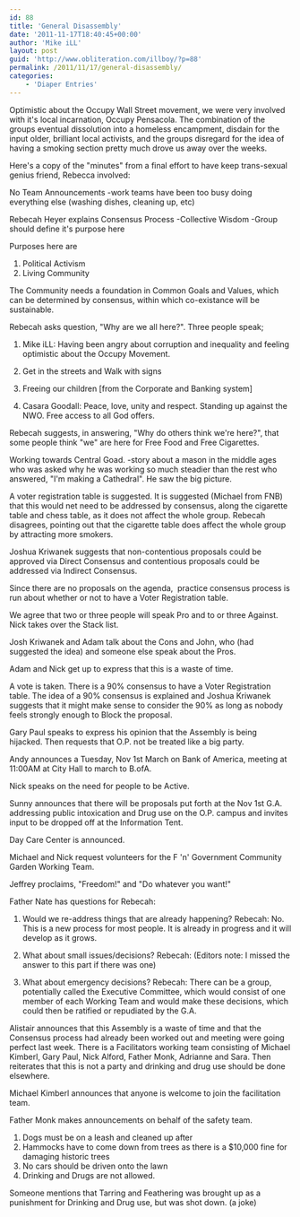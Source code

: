 ```yaml
---
id: 88
title: 'General Disassembly'
date: '2011-11-17T18:40:45+00:00'
author: 'Mike iLL'
layout: post
guid: 'http://www.obliteration.com/illboy/?p=88'
permalink: /2011/11/17/general-disassembly/
categories:
    - 'Diaper Entries'
---
```


Optimistic about the Occupy Wall Street movement, we were very involved with it's local incarnation, Occupy Pensacola. The combination of the groups eventual dissolution into a homeless encampment, disdain for the input older, brilliant local activists, and the groups disregard for the idea of having a smoking section pretty much drove us away over the weeks.

Here's a copy of the "minutes" from a final effort to have keep trans-sexual genius friend, Rebecca involved:

No Team Announcements
-work teams have been too busy doing everything else (washing dishes, cleaning up, etc)

Rebecah Heyer explains Consensus Process
-Collective Wisdom
-Group should define it's purpose here

Purposes here are
1. Political Activism
2. Living Community

The Community needs a foundation in Common Goals and Values, which can be determined by consensus, within which co-existance will be sustainable.

Rebecah asks question, "Why are we all here?". Three people speak;
1. Mike iLL: Having been angry about corruption and inequality and feeling optimistic about the Occupy Movement.

2. Get in the streets and Walk with signs
3. Freeing our children [from the Corporate and Banking system]
4. Casara Goodall: Peace, love, unity and respect. Standing up against the NWO. Free access to all God offers.

Rebecah suggests, in answering, "Why do others think we're here?", that some people think "we" are here for Free Food and Free Cigarettes.

Working towards Central Goad.
-story about a mason in the middle ages who was asked why he was working so much steadier than the rest who answered, "I'm making a Cathedral". He saw the big picture.

A voter registration table is suggested. It is suggested (Michael from FNB) that this would net need to be addressed by consensus, along the cigarette table and chess table, as it does not affect the whole group. Rebecah disagrees, pointing out that the cigarette table does affect the whole group by attracting more smokers.

Joshua Kriwanek suggests that non-contentious proposals could be approved via Direct Consensus and contentious proposals could be addressed via Indirect Consensus.

Since there are no proposals on the agenda,  practice consensus process is run about whether or not to have a Voter Registration table.

We agree that two or three people will speak Pro and to or three Against. Nick takes over the Stack list.

Josh Kriwanek and Adam talk about the Cons and John, who (had suggested the idea) and someone else speak about the Pros.

Adam and Nick get up to express that this is a waste of time.

A vote is taken. There is a 90% consensus to have a Voter Registration table. The idea of a 90% consensus is explained and Joshua Kriwanek suggests that it might make sense to consider the 90% as long as nobody feels strongly enough to Block the proposal.

Gary Paul speaks to express his opinion that the Assembly is being hijacked. Then requests that O.P. not be treated like a big party.

Andy announces a Tuesday, Nov 1st March on Bank of America, meeting at 11:00AM at City Hall to march to B.ofA.

Nick speaks on the need for people to be Active.

Sunny announces that there will be proposals put forth at the Nov 1st G.A. addressing public intoxication and Drug use on the O.P. campus and invites input to be dropped off at the Information Tent.

Day Care Center is announced.

Michael and Nick request volunteers for the F 'n' Government Community Garden Working Team.

Jeffrey proclaims, "Freedom!" and "Do whatever you want!"

Father Nate has questions for Rebecah:
1. Would we re-address things that are already happening?
Rebecah: No. This is a new process for most people. It is already in progress and it will develop as it grows.

2. What about small issues/decisions?
Rebecah: (Editors note: I missed the answer to this part if there was one)

3. What about emergency decisions?
Rebecah: There can be a group, potentially called the Executive Committee, which would consist of one member of each Working Team and would make these decisions, which could then be ratified or repudiated by the G.A.

Alistair announces that this Assembly is a waste of time and that the Consensus process had already been worked out and meeting were going perfect last week. There is a Facilitators working team consisting of Michael Kimberl, Gary Paul, Nick Alford, Father Monk, Adrianne and Sara. Then reiterates that this is not a party and drinking and drug use should be done elsewhere.

Michael Kimberl announces that anyone is welcome to join the facilitation team.

Father Monk makes announcements on behalf of the safety team.

1. Dogs must be on a leash and cleaned up after
2. Hammocks have to come down from trees as there is a $10,000 fine for damaging historic trees
3. No cars should be driven onto the lawn
4. Drinking and Drugs are not allowed.

Someone mentions that Tarring and Feathering was brought up as a punishment for Drinking and Drug use, but was shot down. (a joke)
